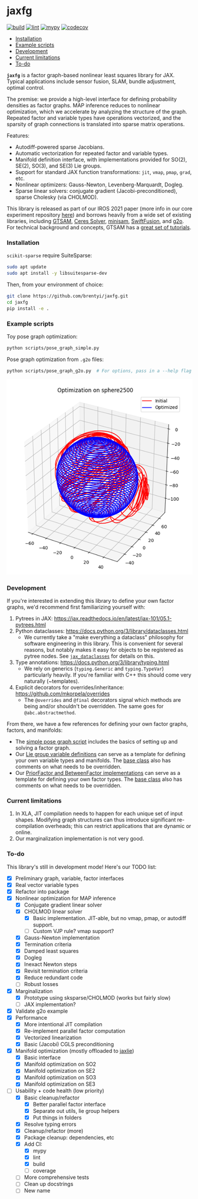 # jaxfg

[![build](https://github.com/brentyi/jaxfg/actions/workflows/build.yml/badge.svg)](https://github.com/brentyi/jaxfg/actions/workflows/build.yml)
[![lint](https://github.com/brentyi/jaxfg/actions/workflows/lint.yml/badge.svg)](https://github.com/brentyi/jaxfg/actions/workflows/lint.yml)
[![mypy](https://github.com/brentyi/jaxfg/actions/workflows/mypy.yml/badge.svg)](https://github.com/brentyi/jaxfg/actions/workflows/mypy.yml)
[![codecov](https://codecov.io/gh/brentyi/jaxfg/branch/master/graph/badge.svg?token=RNJB7EFC8T)](https://codecov.io/gh/brentyi/jaxfg)

<!-- vim-markdown-toc GFM -->

* [Installation](#installation)
* [Example scripts](#example-scripts)
* [Development](#development)
* [Current limitations](#current-limitations)
* [To-do](#to-do)

<!-- vim-markdown-toc -->

**`jaxfg`** is a factor graph-based nonlinear least squares library for JAX.
Typical applications include sensor fusion, SLAM, bundle adjustment, optimal
control.

The premise: we provide a high-level interface for defining probability
densities as factor graphs. MAP inference reduces to nonlinear optimization,
which we accelerate by analyzing the structure of the graph. Repeated factor and
variable types have operations vectorized, and the sparsity of graph connections
is translated into sparse matrix operations.

Features:

- Autodiff-powered sparse Jacobians.
- Automatic vectorization for repeated factor and variable types.
- Manifold definition interface, with implementations provided for SO(2), SE(2),
  SO(3), and SE(3) Lie groups.
- Support for standard JAX function transformations: `jit`, `vmap`, `pmap`,
  `grad`, etc.
- Nonlinear optimizers: Gauss-Newton, Levenberg-Marquardt, Dogleg.
- Sparse linear solvers: conjugate gradient (Jacobi-preconditioned), sparse
  Cholesky (via CHOLMOD).

This library is released as part of our IROS 2021 paper (more info in our core
experiment repository [here](https://github.com/brentyi/dfgo)) and borrows
heavily from a wide set of existing libraries, including
[GTSAM](https://gtsam.org/), [Ceres Solver](http://ceres-solver.org/),
[minisam](https://github.com/dongjing3309/minisam),
[SwiftFusion](https://github.com/borglab/SwiftFusion), and
[g2o](https://github.com/RainerKuemmerle/g2o). For technical background and
concepts, GTSAM has a
[great set of tutorials](https://gtsam.org/tutorials/intro.html).

### Installation

`scikit-sparse` require SuiteSparse:

```bash
sudo apt update
sudo apt install -y libsuitesparse-dev
```

Then, from your environment of choice:

```bash
git clone https://github.com/brentyi/jaxfg.git
cd jaxfg
pip install -e .
```

### Example scripts

Toy pose graph optimization:

```bash
python scripts/pose_graph_simple.py
```

Pose graph optimization from `.g2o` files:

```bash
python scripts/pose_graph_g2o.py  # For options, pass in a --help flag
```

![](./scripts/data/optimized_sphere2500.png)

### Development

If you're interested in extending this library to define your own factor graphs,
we'd recommend first familiarizing yourself with:

1. Pytrees in JAX:
   https://jax.readthedocs.io/en/latest/jax-101/05.1-pytrees.html
2. Python dataclasses: https://docs.python.org/3/library/dataclasses.html
   - We currently take a "make everything a dataclass" philosophy for software
     engineering in this library. This is convenient for several reasons, but
     notably makes it easy for objects to be registered as pytree nodes. See
     [`jax_dataclasses`](https://github.com/brentyi/jax_dataclasses) for details
     on this.
3. Type annotations: https://docs.python.org/3/library/typing.html
   - We rely on generics (`typing.Generic` and `typing.TypeVar`) particularly
     heavily. If you're familiar with C++ this should come very naturally
     (~templates).
4. Explicit decorators for overrides/inheritance:
   https://github.com/mkorpela/overrides
   - The `@overrides` and `@final` decorators signal which methods are being
     and/or shouldn't be overridden. The same goes for `@abc.abstractmethod`.

From there, we have a few references for defining your own factor graphs,
factors, and manifolds:

- The [simple pose graph script](./scripts/pose_graph_simple.py) includes the
  basics of setting up and solving a factor graph.
- Our [Lie group variable definitions](./jaxfg/geometry/_lie_variables.py) can
  serve as a template for defining your own variable types and manifolds. The
  [base class](./jaxfg/core/_variables.py) also has comments on what needs to be
  overridden.
- Our
  [PriorFactor and BetweenFactor implementations](./jaxfg/geometry/_factors.py)
  can serve as a template for defining your own factor types. The
  [base class](./jaxfg/core/_factor_base.py) also has comments on what needs to
  be overridden.

### Current limitations

1. In XLA, JIT compilation needs to happen for each unique set of input shapes.
   Modifying graph structures can thus introduce significant re-compilation
   overheads; this can restrict applications that are dynamic or online.
2. Our marginalization implementation is not very good.

### To-do

This library's still in development mode! Here's our TODO list:

- [x] Preliminary graph, variable, factor interfaces
- [x] Real vector variable types
- [x] Refactor into package
- [x] Nonlinear optimization for MAP inference
  - [x] Conjugate gradient linear solver
  - [x] CHOLMOD linear solver
    - [x] Basic implementation. JIT-able, but no vmap, pmap, or autodiff
          support.
    - [ ] Custom VJP rule? vmap support?
  - [x] Gauss-Newton implementation
  - [x] Termination criteria
  - [x] Damped least squares
  - [x] Dogleg
  - [x] Inexact Newton steps
  - [x] Revisit termination criteria
  - [x] Reduce redundant code
  - [ ] Robust losses
- [x] Marginalization
  - [x] Prototype using sksparse/CHOLMOD (works but fairly slow)
  - [ ] JAX implementation?
- [x] Validate g2o example
- [x] Performance
  - [x] More intentional JIT compilation
  - [x] Re-implement parallel factor computation
  - [x] Vectorized linearization
  - [x] Basic (Jacobi) CGLS preconditioning
- [x] Manifold optimization (mostly offloaded to
      [jaxlie](https://github.com/brentyi/jaxlie))
  - [x] Basic interface
  - [x] Manifold optimization on SO2
  - [x] Manifold optimization on SE2
  - [x] Manifold optimization on SO3
  - [x] Manifold optimization on SE3
- [ ] Usability + code health (low priority)
  - [x] Basic cleanup/refactor
    - [x] Better parallel factor interface
    - [x] Separate out utils, lie group helpers
    - [x] Put things in folders
  - [x] Resolve typing errors
  - [x] Cleanup/refactor (more)
  - [x] Package cleanup: dependencies, etc
  - [x] Add CI:
    - [x] mypy
    - [x] lint
    - [x] build
    - [ ] coverage
  - [ ] More comprehensive tests
  - [ ] Clean up docstrings
  - [ ] New name
